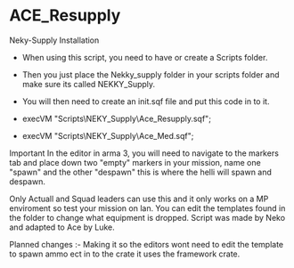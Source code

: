 # ACE_Resupply
Neky-Supply Installation
* When using this script, you need to have or create a Scripts folder.

* Then you just place the Nekky_supply folder in your scripts folder and make sure its called NEKKY_Supply.

* You will then need to create an init.sqf file and put this code in to it.
* execVM "Scripts\NEKY_Supply\Ace_Resupply.sqf";
* execVM "Scripts\NEKY_Supply\Ace_Med.sqf";

Important
In the editor in arma 3, you will need to navigate to the markers tab and place down two "empty" markers in your mission, name one "spawn" and the other "despawn" this is where the helli will spawn and despawn.

Only Actuall and Squad leaders can use this and it only works on a MP enviroment so test your mission on lan. You can edit the templates found in the folder to change what equipment is dropped.
Script was made by Neko and adapted to Ace by Luke.

Planned changes :-
Making it so the editors wont need to edit the template to spawn ammo ect in to the crate it uses the framework crate.